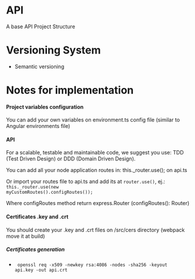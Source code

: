 # API

A base API Project Structure

# Versioning System

-   Semantic versioning

# Notes for implementation

#### Project variables configuration

   You can add your own variables on environment.ts config file (similar to Angular
    environments file)

#### API

   For a scalable, testable and maintainable code, we suggest you use:
   TDD (Test Driven Design) or DDD (Domain Driven Design).
   
   You can add all your node application routes in:
   this._router.use(); on api.ts
   
   Or import your routes file to api.ts and add its at <code>router.use()</code>,
   ej.: <br>
       <code>this._router.use(new myCustomRoutes().configRoutes());</code>
       
   Where configRoutes method return express.Router (configRoutes(): Router)
   
#### Certificates .key and .crt

You should create your .key and .crt files on /src/cers directory (webpack move it at build)

##### Certificates generation

- <code> openssl req -x509 -newkey rsa:4086 -nodes -sha256 -keyout api.key -out api.crt </code>
